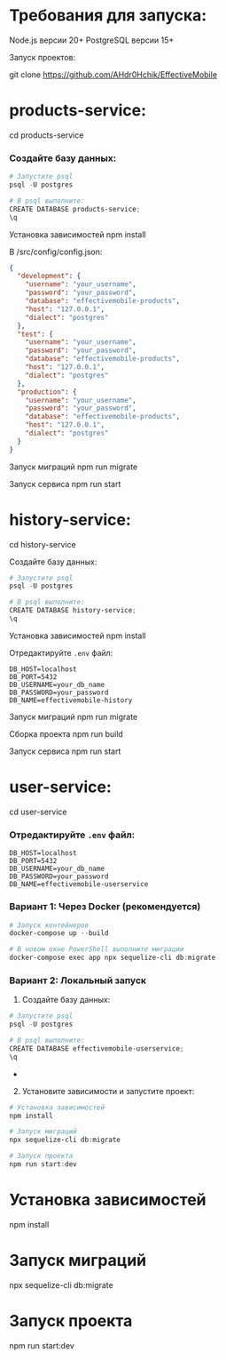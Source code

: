 # Требования для запуска:

Node.js версии 20+
PostgreSQL версии 15+

Запуск проектов:

git clone https://github.com/AHdr0Hchik/EffectiveMobile

# products-service:

cd products-service

### Создайте базу данных:
```powershell
# Запустите psql
psql -U postgres

# В psql выполните:
CREATE DATABASE products-service;
\q
```

Установка зависимостей
npm install

В /src/config/config.json:

```json
{
  "development": {
    "username": "your_username",
    "password": "your_password",
    "database": "effectivemobile-products",
    "host": "127.0.0.1",
    "dialect": "postgres"
  },
  "test": {
    "username": "your_username",
    "password": "your_password",
    "database": "effectivemobile-products",
    "host": "127.0.0.1",
    "dialect": "postgres"
  },
  "production": {
    "username": "your_username",
    "password": "your_password",
    "database": "effectivemobile-products",
    "host": "127.0.0.1",
    "dialect": "postgres"
  }
}
```

Запуск миграций
npm run migrate

Запуск сервиса
npm run start

# history-service:

cd history-service

Создайте базу данных:
```powershell
# Запустите psql
psql -U postgres

# В psql выполните:
CREATE DATABASE history-service;
\q
```

Установка зависимостей
npm install

Отредактируйте `.env` файл:
```env
DB_HOST=localhost
DB_PORT=5432
DB_USERNAME=your_db_name
DB_PASSWORD=your_password
DB_NAME=effectivemobile-history
```

Запуск миграций
npm run migrate

Сборка проекта
npm run build

Запуск сервиса
npm run start

# user-service:

cd user-service
 
### Отредактируйте `.env` файл:
```env
DB_HOST=localhost
DB_PORT=5432
DB_USERNAME=your_db_name
DB_PASSWORD=your_password
DB_NAME=effectivemobile-userservice
```

### Вариант 1: Через Docker (рекомендуется)

```powershell
# Запуск контейнеров
docker-compose up --build

# В новом окне PowerShell выполните миграции
docker-compose exec app npx sequelize-cli db:migrate
```

### Вариант 2: Локальный запуск

1. Создайте базу данных:
```powershell
# Запустите psql
psql -U postgres

# В psql выполните:
CREATE DATABASE effectivemobile-userservice;
\q
```
-
2. Установите зависимости и запустите проект:
```powershell
# Установка зависимостей
npm install

# Запуск миграций
npx sequelize-cli db:migrate

# Запуск проекта
npm run start:dev
```
# Установка зависимостей
npm install

# Запуск миграций
npx sequelize-cli db:migrate

# Запуск проекта
npm run start:dev